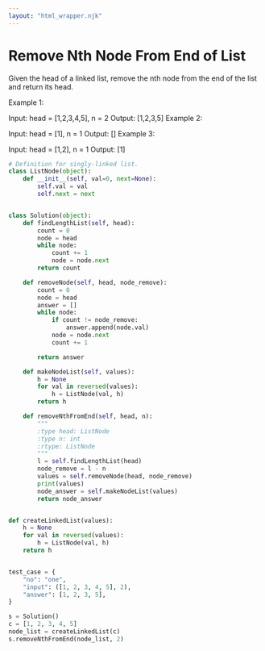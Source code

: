 ```yaml
---
layout: "html_wrapper.njk"
---
```


# Remove Nth Node From End of List

Given the head of a linked list, remove the nth node from the end of the list and return its head.

Example 1:

Input: head = [1,2,3,4,5], n = 2
Output: [1,2,3,5]
Example 2:

Input: head = [1], n = 1
Output: []
Example 3:

Input: head = [1,2], n = 1
Output: [1]

```python
# Definition for singly-linked list.
class ListNode(object):
    def __init__(self, val=0, next=None):
        self.val = val
        self.next = next


class Solution(object):
    def findLengthList(self, head):
        count = 0
        node = head
        while node:
            count += 1
            node = node.next
        return count

    def removeNode(self, head, node_remove):
        count = 0
        node = head
        answer = []
        while node:
            if count != node_remove:
                answer.append(node.val)
            node = node.next
            count += 1

        return answer

    def makeNodeList(self, values):
        h = None
        for val in reversed(values):
            h = ListNode(val, h)
        return h

    def removeNthFromEnd(self, head, n):
        """
        :type head: ListNode
        :type n: int
        :rtype: ListNode
        """
        l = self.findLengthList(head)
        node_remove = l - n
        values = self.removeNode(head, node_remove)
        print(values)
        node_answer = self.makeNodeList(values)
        return node_answer


def createLinkedList(values):
    h = None
    for val in reversed(values):
        h = ListNode(val, h)
    return h


test_case = {
    "no": "one",
    "input": ([1, 2, 3, 4, 5], 2),
    "answer": [1, 2, 3, 5],
}

s = Solution()
c = [1, 2, 3, 4, 5]
node_list = createLinkedList(c)
s.removeNthFromEnd(node_list, 2)
```